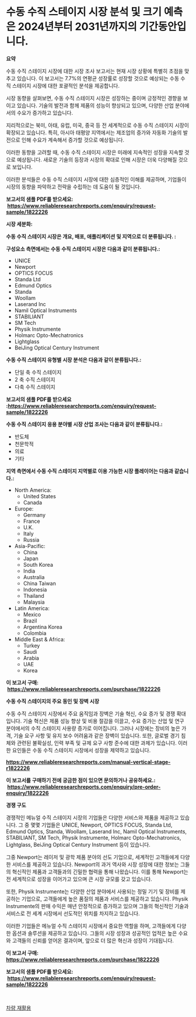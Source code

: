 <p><h1>수동 수직 스테이지 시장 분석 및 크기 예측은 2024년부터 2031년까지의 기간동안입니다.</h1></p><p><strong>요약</strong></p>
<p><p>수동 수직 스테이지 시장에 대한 시장 조사 보고서는 현재 시장 상황에 특별히 초점을 맞추고 있습니다. 이 보고서는 7.7%의 연평균 성장률로 성장할 것으로 예상되는 수동 수직 스테이지 시장에 대한 포괄적인 분석을 제공합니다.</p><p>시장 동향을 살펴보면, 수동 수직 스테이지 시장은 성장하는 중이며 긍정적인 경향을 보이고 있습니다. 기술의 발전과 함께 제품의 성능이 향상되고 있으며, 다양한 산업 분야에서의 수요가 증가하고 있습니다.</p><p>지리적으로는 북미, 아태, 유럽, 미국, 중국 등 전 세계적으로 수동 수직 스테이지 시장이 확장되고 있습니다. 특히, 아시아 태평양 지역에서는 제조업의 증가와 자동화 기술의 발전으로 인해 수요가 계속해서 증가할 것으로 예상됩니다.</p><p>이러한 동향을 고려할 때, 수동 수직 스테이지 시장은 미래에 지속적인 성장을 지속할 것으로 예상됩니다. 새로운 기술의 등장과 시장의 확대로 인해 시장은 더욱 다양해질 것으로 보입니다.</p><p>이러한 분석들은 수동 수직 스테이지 시장에 대한 심층적인 이해를 제공하며, 기업들이 시장의 동향을 파악하고 전략을 수립하는 데 도움이 될 것입니다.</p></p>
<p><strong>보고서의 샘플 PDF를 받으세요: &nbsp;<a href="https://www.reliableresearchreports.com/enquiry/request-sample/1822226">https://www.reliableresearchreports.com/enquiry/request-sample/1822226</a></strong></p>
<p><strong>시장 세분화:</strong></p>
<p><strong> 수동 수직 스테이지 시장은 개요, 배포, 애플리케이션 및 지역으로 더 분류됩니다. :</strong></p>
<p><strong>구성요소 측면에서는 수동 수직 스테이지 시장은 다음과 같이 분류됩니다.:</strong></p>
<p><ul><li>UNICE</li><li>Newport</li><li>OPTICS FOCUS</li><li>Standa Ltd</li><li>Edmund Optics</li><li>Standa</li><li>Woollam</li><li>Laserand Inc</li><li>Namil Optical Instruments</li><li>STABILIANT</li><li>SM Tech</li><li>Physik Instrumente</li><li>Holmarc Opto-Mechatronics</li><li>Lightglass</li><li>BeiJing Optical Century Instrument</li></ul></p>
<p><strong> 수동 수직 스테이지 유형별 시장 분석은 다음과 같이 분류됩니다.:</strong></p>
<p><ul><li>단일 축 수직 스테이지</li><li>2 축 수직 스테이지</li><li>다축 수직 스테이지</li></ul></p>
<p><strong>보고서의 샘플 PDF를 받으세요 :<a href="https://www.reliableresearchreports.com/enquiry/request-sample/1822226">https://www.reliableresearchreports.com/enquiry/request-sample/1822226</a></strong></p>
<p><strong> 수동 수직 스테이지 응용 분야별 시장 산업 조사는 다음과 같이 분류됩니다.:</strong></p>
<p><ul><li>반도체</li><li>천문학적</li><li>의료</li><li>기타</li></ul></p>
<p><strong>지역 측면에서 수동 수직 스테이지 지역별로 이용 가능한 시장 플레이어는 다음과 같습니다.:</strong></p>
<p><ul>
    <li>
        North America:
        <ul>
            <li>United States</li>
            <li>Canada</li>
        </ul>
    </li>
    <li>
        Europe:
        <ul>
            <li>Germany</li>
            <li>France</li>
            <li>U.K.</li>
            <li>Italy</li>
            <li>Russia</li>
        </ul>
    </li>
    <li>
        Asia-Pacific:
        <ul>
            <li>China</li>
            <li>Japan</li>
            <li>South Korea</li>
            <li>India</li>
            <li>Australia</li>
            <li>China Taiwan</li>
            <li>Indonesia</li>
            <li>Thailand</li>
            <li>Malaysia</li>
        </ul>
    </li>
    <li>
        Latin America:
        <ul>
            <li>Mexico</li>
            <li>Brazil</li>
            <li>Argentina Korea</li>
            <li>Colombia</li>
        </ul>
    </li>
    <li>
        Middle East & Africa:
        <ul>
            <li>Turkey</li>
            <li>Saudi</li>
            <li>Arabia</li>
            <li>UAE</li>
            <li>Korea</li>
        </ul>
    </li>
    </ul></p>
<p><strong>이 보고서 구매: &nbsp;<a href="https://www.reliableresearchreports.com/purchase/1822226">https://www.reliableresearchreports.com/purchase/1822226</a></strong></p>
<p><strong>수동 수직 스테이지의 주요 동인 및 장벽 시장</strong></p>
<p><p>수동 수직 스테이지 시장에서 주요 움직임과 장벽은 기술 혁신, 수요 증가 및 경쟁 확대입니다. 기술 혁신은 제품 성능 향상 및 비용 절감을 이끌고, 수요 증가는 산업 및 연구 분야에서의 수직 스테이지 사용량 증가로 이어집니다. 그러나 시장에는 장비의 높은 가격, 기술 요구 사항 및 유지 보수 어려움과 같은 장벽이 있습니다. 또한, 글로벌 경기 침체와 관련된 불확실성, 인력 부족 및 규제 요구 사항 준수에 대한 과제가 있습니다. 이러한 요인들은 수동 수직 스테이지 시장에서 성장을 제약하고 있습니다.</p></p>
<p><strong><a href="https://www.reliableresearchreports.com/manual-vertical-stage-r1822226">https://www.reliableresearchreports.com/manual-vertical-stage-r1822226</a></strong></p>
<p><strong>이 보고서를 구매하기 전에 궁금한 점이 있으면 문의하거나 공유하세요.: &nbsp;<a href="https://www.reliableresearchreports.com/enquiry/pre-order-enquiry/1822226">https://www.reliableresearchreports.com/enquiry/pre-order-enquiry/1822226</a></strong></p>
<p><strong>경쟁 구도</strong></p>
<p><p>경쟁적인 메뉴얼 수직 스테이지 시장의 기업들은 다양한 서비스와 제품을 제공하고 있습니다. 그 중 몇몇 기업들은 UNICE, Newport, OPTICS FOCUS, Standa Ltd, Edmund Optics, Standa, Woollam, Laserand Inc, Namil Optical Instruments, STABILIANT, SM Tech, Physik Instrumente, Holmarc Opto-Mechatronics, Lightglass, BeiJing Optical Century Instrument 등이 있습니다.</p><p>그중 Newport는 레이저 및 광학 제품 분야의 선도 기업으로, 세계적인 고객들에게 다양한 서비스를 제공하고 있습니다. Newport의 과거 역사와 시장 성장에 대한 정보는 그들의 혁신적인 제품과 고객들과의 긴밀한 협력을 통해 나왔습니다. 이를 통해 Newport는 전 세계적으로 성장을 이어가고 있으며 큰 시장 규모를 갖고 있습니다.</p><p>또한, Physik Instrumente는 다양한 산업 분야에서 사용되는 정밀 기기 및 장비를 제공하는 기업으로, 고객들에게 높은 품질의 제품과 서비스를 제공하고 있습니다. Physik Instrumente의 판매 수익은 매년 안정적으로 증가하고 있으며 그들의 혁신적인 기술과 서비스로 전 세계 시장에서 선도적인 위치를 차지하고 있습니다.</p><p>이러한 기업들은 메뉴얼 수직 스테이지 시장에서 중요한 역할을 하며, 고객들에게 다양한 옵션과 솔루션을 제공하고 있습니다. 그들의 시장 성장과 성공적인 업적은 높은 수요와 고객들의 신뢰를 얻어온 결과이며, 앞으로 더 많은 혁신과 성장이 기대됩니다.</p></p>
<p><strong>이 보고서 구매: &nbsp; <a href="https://www.reliableresearchreports.com/purchase/1822226">https://www.reliableresearchreports.com/purchase/1822226</a></strong></p>
<p><strong>보고서의 샘플 PDF를 받으세요: &nbsp;<a href="https://www.reliableresearchreports.com/enquiry/request-sample/1822226">https://www.reliableresearchreports.com/enquiry/request-sample/1822226</a></strong><strong></strong></p>
<p>&nbsp;</p>
<p><p><a href="https://medium.com/@conormarvin1936/%EC%B0%A8%EB%9F%89-%EC%9E%AC%ED%99%9C%EC%9A%A9-%EC%8B%9C%EC%9E%A5-%EB%B6%84%EC%84%9D-cagr-%EC%8B%9C%EC%9E%A5-%EC%84%B8%EB%B6%84%ED%99%94-%EB%B0%8F-%EA%B8%80%EB%A1%9C%EB%B2%8C-%EC%82%B0%EC%97%85-%EA%B0%9C%EC%9A%94-3ef7dd6e6f94">차량 재활용</a></p></p>